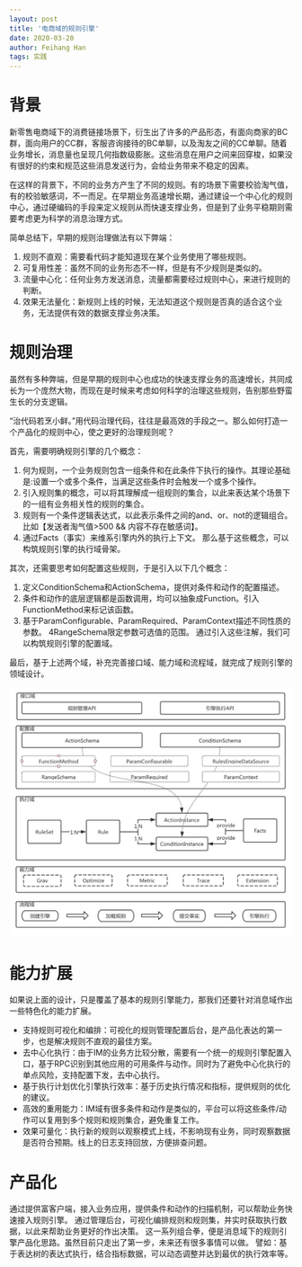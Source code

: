 ```yaml
---
layout: post
title: '电商域的规则引擎'
date: 2020-03-20
author: Feihang Han
tags: 实践
---
```


# 背景
新零售电商域下的消费链接场景下，衍生出了许多的产品形态，有面向商家的BC群，面向用户的CC群，客服咨询接待的BC单聊，以及淘友之间的CC单聊。随着业务增长，消息量也呈现几何指数级膨胀。这些消息在用户之间来回穿梭，如果没有很好的约束和规范这些消息发送行为，会给业务带来不稳定的因素。

在这样的背景下，不同的业务方产生了不同的规则。有的场景下需要校验淘气值，有的校验敏感词，不一而足。在早期业务高速增长期，通过建设一个中心化的规则中心，通过硬编码的手段来定义规则从而快速支撑业务，但是到了业务平稳期则需要考虑更为科学的消息治理方式。

简单总结下，早期的规则治理做法有以下弊端：
1. 规则不直观：需要看代码才能知道现在某个业务使用了哪些规则。
2. 可复用性差：虽然不同的业务形态不一样，但是有不少规则是类似的。
3. 流量中心化：任何业务方发送消息，流量都需要经过规则中心，来进行规则的判断。
4. 效果无法量化：新规则上线的时候，无法知道这个规则是否真的适合这个业务，无法提供有效的数据支撑业务决策。

# 规则治理
虽然有多种弊端，但是早期的规则中心也成功的快速支撑业务的高速增长，共同成长为一个庞然大物，而现在是时候来考虑如何科学的治理这些规则，告别那些野蛮生长的分支逻辑。

“治代码若烹小鲜。”用代码治理代码，往往是最高效的手段之一。那么如何打造一个产品化的规则中心，使之更好的治理规则呢？

首先，需要明确规则引擎的几个概念：
1. 何为规则，一个业务规则包含一组条件和在此条件下执行的操作。其理论基础是:设置一个或多个条件，当满足这些条件时会触发一个或多个操作。
2. 引入规则集的概念，可以将其理解成一组规则的集合，以此来表达某个场景下的一组有业务相关性的规则的集合。
3. 规则有一个条件逻辑表达式，以此表示条件之间的and、or、not的逻辑组合。比如【发送者淘气值>500 && 内容不存在敏感词】。
4. 通过Facts（事实）来维系引擎内外的执行上下文。
那么基于这些概念，可以构筑规则引擎的执行域骨架。

其次，还需要思考如何配置这些规则，于是引入以下几个概念：
1. 定义ConditionSchema和ActionSchema，提供对条件和动作的配置描述。
2. 条件和动作的底层逻辑都是函数调用，均可以抽象成Function。引入FunctionMethod来标记该函数。
3. 基于ParamConfigurable、ParamRequired、ParamContext描述不同性质的参数。
4RangeSchema限定参数可选值的范围。
通过引入这些注解，我们可以构筑规则引擎的配置域。

最后，基于上述两个域，补充完善接口域、能力域和流程域，就完成了规则引擎的领域设计。

![](/assets/doc_imgs/规则引擎设计.jpg)

# 能力扩展
如果说上面的设计，只是覆盖了基本的规则引擎能力，那我们还要针对消息域作出一些特色化的能力扩展。
- 支持规则可视化和编排：可视化的规则管理配置后台，是产品化表达的第一步，也是解决规则不直观的最佳方案。
- 去中心化执行：由于IM的业务方比较分散，需要有一个统一的规则引擎配置入口，基于RPC识别到其他应用的可用条件与动作。同时为了避免中心化执行的单点风险，支持配置下发，去中心执行。
- 基于执行计划优化引擎执行效率：基于历史执行情况和指标，提供规则的优化的建议。
- 高效的重用能力：IM域有很多条件和动作是类似的，平台可以将这些条件/动作可以复用到多个规则和规则集合，避免重复工作。
- 效果可量化：执行新的规则以观察模式上线，不影响现有业务，同时观察数据是否符合预期。线上的日志支持回放，方便排查问题。

# 产品化
通过提供富客户端，接入业务应用，提供条件和动作的扫描机制，可以帮助业务快速接入规则引擎。
通过管理后台，可视化编排规则和规则集，并实时获取执行数据，以此来帮助业务更好的作出决策。
这一系列组合拳，便是消息域下的规则引擎产品化思路。虽然目前只走出了第一步，未来还有很多事情可以做。
譬如：基于表达树的表达式执行，结合指标数据，可以动态调整并达到最优的执行效率等。
    




